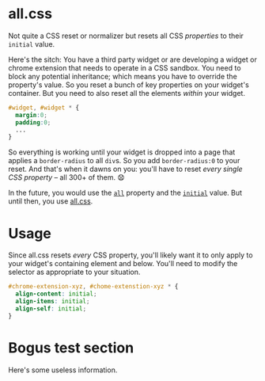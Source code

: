 all.css
===========

Not quite a CSS reset or normalizer but resets all CSS *properties* to their `initial` value.

Here's the sitch:
You have a third party widget or are developing a widget or chrome extension that needs to operate in a CSS sandbox. You need to block any potential inheritance; which means you have to override the property's value. So you reset a bunch of key properties on your widget's container. But you need to also reset all the elements *within* your widget.
```css
#widget, #widget * {
  margin:0;
  padding:0;
  ...
}
```

So everything is working until your widget is dropped into a page that applies a `border-radius` to all `div`s. So you add `border-radius:0` to your reset. And that's when it dawns on you: you'll have to reset *every single CSS property* &ndash; all 300+ of them. :anguished:

In the future, you would use the [`all`](http://www.w3.org/TR/css3-cascade/#all-shorthand) property and the [`initial`](http://docs.webplatform.org/wiki/css/concepts/initial_value) value. But until then, you use [all.css](/).

# Usage

Since all.css resets *every* CSS property, you'll likely want it to only apply to your widget's containing element and below. You'll need to modify the selector as appropriate to your situation.

```css
#chrome-extension-xyz, #chome-extenstion-xyz * {
  align-content: initial;
  align-items: initial;
  align-self: initial;
}
```

# Bogus test section

Here's some useless information.

